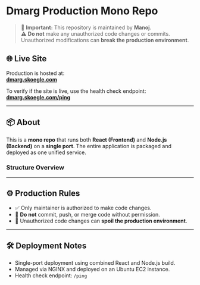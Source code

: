 
# Dmarg Production Mono Repo

> 🚨 **Important:** This repository is maintained by **Manoj**.  
> ⚠️ **Do not** make any unauthorized code changes or commits. Unauthorized modifications can **break the production environment**.

## 🌐 Live Site

Production is hosted at:  
**[dmarg.skoegle.com](https://dmarg.skoegle.com)**

To verify if the site is live, use the health check endpoint:  
**[dmarg.skoegle.com/ping](https://dmarg.skoegle.com/ping)**

---

## 📦 About

This is a **mono repo** that runs both **React (Frontend)** and **Node.js (Backend)** on a **single port**. The entire application is packaged and deployed as one unified service.

### Structure Overview


---

## ⚙️ Production Rules

- ✅ Only maintainer  is authorized to make code changes.
- 🚫 **Do not** commit, push, or merge code without permission.
- 🛑 Unauthorized code changes can **spoil the production environment**.

---

## 🛠 Deployment Notes

- Single-port deployment using combined React and Node.js build.
- Managed via NGINX and deployed on an Ubuntu EC2 instance.
- Health check endpoint: `/ping`

